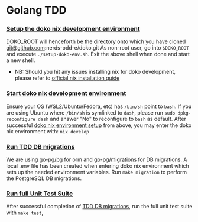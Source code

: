 # Golang TDD


### [Setup the doko nix development environment](#setup-doko-nix)

DOKO_ROOT will henceforth be the directory onto which you have cloned git@github.com:nerds-odd-e/doko.git
As non-root user, go into `$DOKO_ROOT` and execute `./setup-doko-env.sh`.
Exit the above shell when done and start a new shell.

- NB: Should you hit any issues installing nix for doko development, please refer to [official nix installation guide](https://nixos.org/download.html#download-nix)

### [Start doko nix development environment](#start-doko-nix)

Ensure your OS (WSL2/Ubuntu/Fedora, etc) has `/bin/sh` point to `bash`.
If you are using Ubuntu where `/bin/sh` is symlinked to `dash`, please run `sudo dpkg-reconfigure dash` and answer "No" to reconfigure to `bash` as default.
After successful [doko nix environment setup](#setup-doko-nix) from above, you may enter the doko nix environment with:
`nix develop`

### [Run TDD DB migrations](#db-migrations)

We are using [go-pg/pg](https://github.com/go-pg/pg) for orm and [go-pg/migrations](https://github.com/go-pg/migrations) for DB migrations.
A local .env file has been created when entering doko nix environment which sets up the needed environment variables.
Run `make migration` to perform the PostgreSQL DB migrations.

### [Run full Unit Test Suite](#run-test-suite)

After successful completion of [TDD DB migrations](#db-migrations), run the full unit test suite with `make test`,
